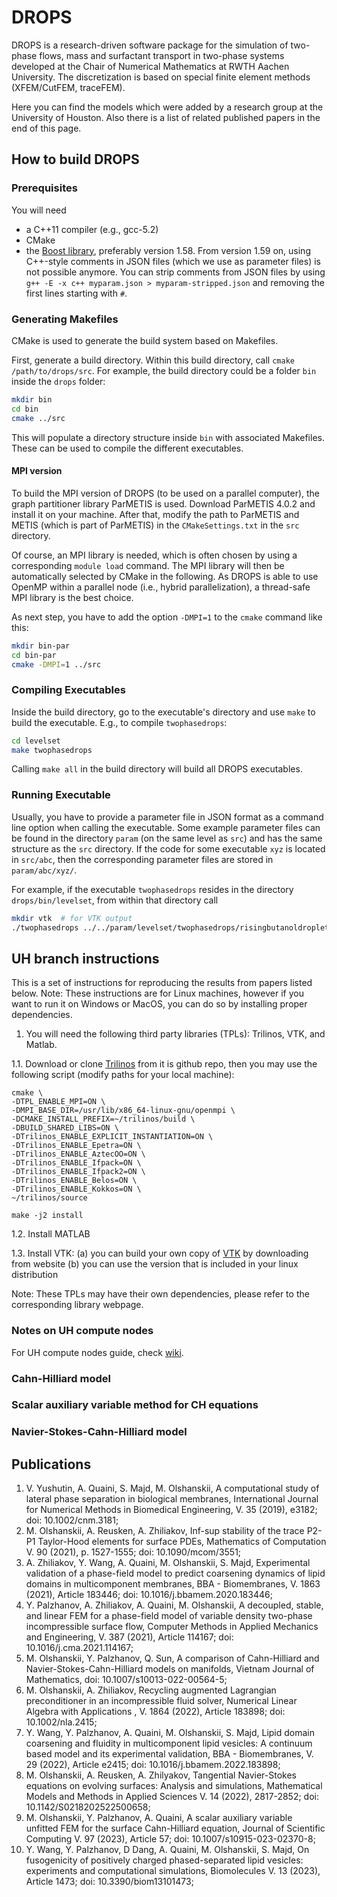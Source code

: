 # DROPS

DROPS is a research-driven software package for the simulation of 
two-phase flows, mass and surfactant transport in two-phase systems developed 
at the Chair of Numerical Mathematics at RWTH Aachen University. 
The discretization is based on special finite element methods (XFEM/CutFEM, traceFEM).

Here you can find the models which were added by a research group at the University of Houston. Also there is a list of related published papers in the end of this page. 

## How to build DROPS

### Prerequisites

You will need
* a C++11 compiler (e.g., gcc-5.2)
* CMake
* the [Boost library](http://www.boost.org/users/history/), preferably version 
  1.58. From version 1.59 on, using C++-style comments in JSON files (which we use 
  as parameter files) is not possible anymore. You can strip comments from JSON
  files by using `g++ -E -x c++ myparam.json > myparam-stripped.json` and removing
  the first lines starting with `#`.
  
### Generating Makefiles

CMake is used to generate the build system based on Makefiles.

First, generate a build directory. Within this build directory, call 
`cmake /path/to/drops/src`. For example, the build directory could be a folder 
`bin` inside the `drops` folder:

```bash
mkdir bin
cd bin
cmake ../src
```

This will populate a directory structure inside `bin` with associated Makefiles.
These can be used to compile the different executables.

#### MPI version

To build the MPI version of DROPS (to be used on a parallel computer),
the graph partitioner library ParMETIS is used. Download ParMETIS 4.0.2
and install it on your machine. After that, modify the path to ParMETIS and METIS
(which is part of ParMETIS) in the `CMakeSettings.txt` in the `src` directory.

Of course, an MPI library is needed, which is often chosen by using a corresponding
`module load` command. The MPI library will then be automatically selected by 
CMake in the following. As DROPS is able to use OpenMP within a parallel node 
(i.e., hybrid parallelization), a thread-safe MPI library is the best choice.

As next step, you have to add the option `-DMPI=1` to the `cmake` command like this:
```bash
mkdir bin-par
cd bin-par
cmake -DMPI=1 ../src
```

### Compiling Executables

Inside the build directory, go to the executable's directory and use `make`
to build the executable. E.g., to compile `twophasedrops`:

```bash
cd levelset
make twophasedrops
```

Calling `make all` in the build directory will build all DROPS executables.

### Running Executable

Usually, you have to provide a parameter file in JSON format as a command line
option when calling the executable. Some example parameter files can be found
in the directory `param` (on the same level as `src`) and has the same structure
as the `src` directory. If the code for some executable `xyz` is located in 
`src/abc`, then the corresponding parameter files are stored in `param/abc/xyz/`.

For example, if the executable `twophasedrops`
resides in the directory `drops/bin/levelset`, from within that directory call

```bash
mkdir vtk  # for VTK output
./twophasedrops ../../param/levelset/twophasedrops/risingbutanoldroplet.json
```

## UH branch instructions

This is a set of instructions for reproducing the results from papers listed below. 
Note: These instructions are for Linux machines, however if you want to run it on Windows or MacOS, you can do so by installing proper dependencies.

1. You will need the following third party libraries (TPLs): Trilinos, VTK, and Matlab.

1.1. Download or clone [Trilinos](https://github.com/trilinos/Trilinos) from it is github repo, then you may use the following script (modify paths for your local machine):

```
cmake \
-DTPL_ENABLE_MPI=ON \
-DMPI_BASE_DIR=/usr/lib/x86_64-linux-gnu/openmpi \
-DCMAKE_INSTALL_PREFIX=~/trilinos/build \
-DBUILD_SHARED_LIBS=ON \
-DTrilinos_ENABLE_EXPLICIT_INSTANTIATION=ON \
-DTrilinos_ENABLE_Epetra=ON \
-DTrilinos_ENABLE_AztecOO=ON \
-DTrilinos_ENABLE_Ifpack=ON \
-DTrilinos_ENABLE_Ifpack2=ON \
-DTrilinos_ENABLE_Belos=ON \
-DTrilinos_ENABLE_Kokkos=ON \
~/trilinos/source

make -j2 install
```

1.2. Install MATLAB

1.3. Install VTK: (a) you can build your own copy of [VTK](https://vtk.org/download/) by downloading from website (b) you can use the version that is included in your linux distribution

Note: These TPLs may have their own dependencies, please refer to the corresponding library webpage.

### Notes on UH compute nodes
For UH compute nodes guide, check [wiki](https://sites.google.com/view/josiclabwiki/home).

### Cahn-Hilliard model

### Scalar auxiliary variable method for CH equations

### Navier-Stokes-Cahn-Hilliard model



## Publications
1. V.  Yushutin, A. Quaini, S. Majd, M. Olshanskii, A computational study of lateral phase separation in biological membranes, International Journal for Numerical Methods in Biomedical Engineering, V. 35 (2019), e3182;  doi: 10.1002/cnm.3181;
2. M. Olshanskii, A.  Reusken, A.  Zhiliakov, Inf-sup stability of the trace P2-P1 Taylor-Hood elements for surface PDEs, Mathematics of Computation V.  90 (2021), p. 1527-1555; doi: 10.1090/mcom/3551;
3. A.  Zhiliakov, Y.  Wang, A. Quaini, M. Olshanskii, S. Majd, Experimental validation of a phase-field model to predict coarsening dynamics of lipid domains in multicomponent membranes, BBA - Biomembranes, V.  1863 (2021), Article 183446;   doi: 10.1016/j.bbamem.2020.183446;
4. Y.  Palzhanov, A.  Zhiliakov, A.  Quaini, M.  Olshanskii, A decoupled, stable, and linear FEM for a phase-field model of variable density two-phase incompressible surface flow, Computer Methods in Applied Mechanics and Engineering, V.  387 (2021), Article 114167;   doi: 10.1016/j.cma.2021.114167;
5. M. Olshanskii, Y.  Palzhanov, Q.  Sun, A comparison of Cahn-Hilliard and Navier-Stokes-Cahn-Hilliard models on manifolds, Vietnam Journal of Mathematics,   doi: 10.1007/s10013-022-00564-5;
6. M. Olshanskii, A.  Zhiliakov, Recycling augmented Lagrangian preconditioner in an incompressible fluid solver, Numerical Linear Algebra with Applications , V.  1864 (2022), Article 183898; doi: 10.1002/nla.2415;
7. Y.  Wang, Y.  Palzhanov, A. Quaini, M. Olshanskii, S. Majd, Lipid domain coarsening and fluidity in multicomponent lipid vesicles: A continuum based model and its experimental validation,   BBA - Biomembranes, V.  29 (2022), Article e2415;   doi: 10.1016/j.bbamem.2022.183898;
8. M. Olshanskii, A. Reusken, A. Zhilyakov, Tangential Navier-Stokes equations on evolving surfaces: Analysis and simulations, Mathematical Models and Methods in Applied Sciences V.  14 (2022), 2817-2852; doi: 10.1142/S0218202522500658;
9. M. Olshanskii, Y. Palzhanov, A. Quaini, A scalar auxiliary variable unfitted FEM for the surface Cahn-Hilliard equation, Journal of Scientific Computing V.  97 (2023), Article 57; doi: 10.1007/s10915-023-02370-8;
10. Y. Wang, Y. Palzhanov, D Dang, A. Quaini, M. Olshanskii, S. Majd, On fusogenicity of positively charged phased-separated lipid vesicles: experiments and computational simulations, Biomolecules V.  13 (2023), Article 1473; doi: 10.3390/biom13101473; 
